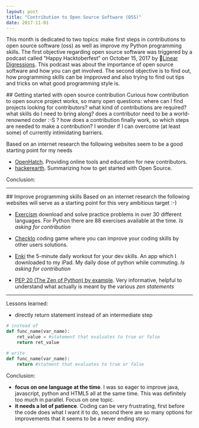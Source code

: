 ```yaml
---
layout: post
title: "Contribution to Open Source Software (OSS)"
date: 2017-11-01
---
```


This month is dedicated to two topics: make first steps in contributions to open source software (oss) as well as improve my Python programming skills. The first objective regarding open source software was triggered by a podcast called "Happy Hacktoberfest" on October 15, 2017 by [Linear Digressions](http://lineardigressions.com/). This podcast was about the importance of open source software and how you can get involved. The second objective is to find out, how programming skills can be impproved and also trying to find out tips and tricks on what good programming style is.

## Getting started with open source contribution
Curious how contribution to open source project works, so many open questions: where can I find projects looking for contributors? what kind of contributions are required? what skills do I need to bring along? does a contributor need to be a world-renowned coder :-S ? how does a contribution finally work, so which steps are needed to make a contribution? I wonder if I can overcome (at least some) of currently intimidating barriers.  

Based on an internet research the following websites seem to be a good starting point for my needs 

- [OpenHatch](http://openhatch.org/). Providing online tools and education for new contributors. 
- [hackerearth](https://www.hackerearth.com/getstarted-opensource/). Summarizing how to get started with Open Source.  

Conclusion:

---

## Improve programming skills
Based on an internet research the following websites will serve as a starting point for this very ambitious target :-)

- [Exercism](http://exercism.io/) download and solve practice problems in over 30 different languages. For Python there are 88 exercises available at the time. *Is asking for contribution*
- [CheckIo](https://checkio.org/) coding game where you can improve your coding skills by other users solutions.  
- [Enki](https://www.enki.com/) the 5-minute daily workout for your dev skills. An app which I downloaded to my iPad. My daily dose of python while commuting. *Is asking for contribution*

- [PEP 20 (The Zen of Python) by example](http://www.artifex.org/~hblanks/talks/2011/pep20_by_example.pdf). Very informative, helpful to understand what actually is meant by the various *zen statements*

---

Lessons learned:

- directly return statement instead of an intermediate step

```python
# instead of 
def func_name(var_name):
    ret_value = #statement that evaluates to true or false
    return ret_value

# write
def func_name(var_name):
    return #statment that evaluates to true or false
```

Conclusion:

- **focus on one language at the time**. I was so eager to improve java, javascript, python and HTML5 all at the same time. This was definitely too much in parallel. Focus on one topic. 
- **it needs a lot of patience**. Coding can be very frustrating, first before the code does what I want it to do, second there are so many options for improvements that it seems to be a never ending story.  